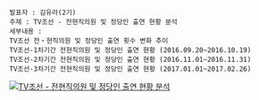 ```
발표자 : 김유라(2기)
주제 : TV조선 - 전현직의원 및 정당인 출연 현황 분석
세부내용 :
TV조선 전‧현직의원 및 정당인 출연 횟수 변화 추이
TV조선-1차기간 전현직의원 및 정당인 출연 현황 (2016.09.20~2016.10.19)
TV조선-2차기간 전현직의원 및 정당인 출연 현황 (2016.11.01~2016.11.31)
TV조선-3차기간 전현직의원 및 정당인 출연 현황 (2017.01.01~2017.02.26)
```
<html><body>
<div class='tableauPlaceholder' id='viz1520561669831' style='position: relative'><noscript><a href='#'><img alt='TV조선 - 전현직의원 및 정당인 출연 현황 분석 ' src='https:&#47;&#47;public.tableau.com&#47;static&#47;images&#47;TV&#47;TV_1_2&#47;TV-&#47;1_rss.png' style='border: none' /></a></noscript><object class='tableauViz'  style='display:none;'><param name='host_url' value='https%3A%2F%2Fpublic.tableau.com%2F' /> <param name='embed_code_version' value='3' /> <param name='path' value='views&#47;TV_1_2&#47;TV-?:embed=y&amp;:display_count=y' /> <param name='toolbar' value='no' /><param name='static_image' value='https:&#47;&#47;public.tableau.com&#47;static&#47;images&#47;TV&#47;TV_1_2&#47;TV-&#47;1.png' /> <param name='animate_transition' value='yes' /><param name='display_static_image' value='yes' /><param name='display_spinner' value='yes' /><param name='display_overlay' value='yes' /><param name='display_count' value='yes' /></object></div>                <script type='text/javascript'>                    var divElement = document.getElementById('viz1520561669831');                    var vizElement = divElement.getElementsByTagName('object')[0];                    vizElement.style.width='1016px';vizElement.style.height='991px';                    var scriptElement = document.createElement('script');                    scriptElement.src = 'https://public.tableau.com/javascripts/api/viz_v1.js';                    vizElement.parentNode.insertBefore(scriptElement, vizElement);                </script>
</body></html>